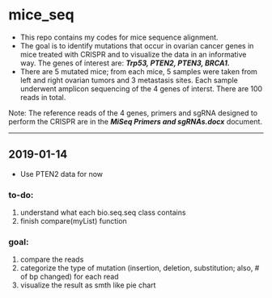# mice_seq
* This repo contains my codes for mice sequence alignment. 
* The goal is to identify mutations that occur in ovarian cancer genes in mice treated with CRISPR and to visualize the data in an informative way. The genes of interest are: ***Trp53, PTEN2, PTEN3, BRCA1.***
* There are 5 mutated mice; from each mice, 5 samples were taken from left and right ovarian tumors and 3 metastasis sites. Each sample underwent amplicon sequencing of the 4 genes of interst. There are 100 reads in total. 

Note: The reference reads of the 4 genes, primers and sgRNA designed to perform the CRISPR are in the ***MiSeq Primers and sgRNAs.docx*** document. 



_______________________________

## 2019-01-14
* Use PTEN2 data for now
### to-do:
1. understand what each bio.seq.seq class contains
2. finish compare(myList) function
### goal:
1. compare the reads
1. categorize the type of mutation (insertion, deletion, substitution; also, # of bp changed) for each read
1. visualize the result as smth like pie chart

